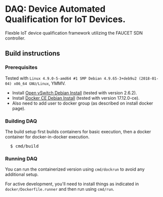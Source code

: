 # DAQ: <b>D</b>evice <b>A</b>utomated <b>Q</b>ualification for IoT Devices.

Flexble IoT device qualification framework utilizing the FAUCET SDN controller.

## Build instructions

### Prerequisites

Tested with ```Linux 4.9.0-5-amd64 #1 SMP Debian 4.9.65-3+deb9u2 (2018-01-04) x86_64 GNU/Linux```, YMMV.

* Install [Open vSwitch Debian Install](http://docs.openvswitch.org/en/latest/intro/install/distributions/#debian)
  (tested with version 2.6.2).
* Install [Docker CE Debian Install](https://docs.docker.com/install/linux/docker-ce/debian/)
  (tested with version 17.12.0-ce).
* Also need to add user to docker group (as described on install docker page).

### Building DAQ

The build setup first builds containers for basic execution, then a docker container for docker-in-docker execution.

<pre>
  $ cmd/build
</pre>

### Running DAQ

You can run the containerized version using <code>cmd/dockrun</code> to avoid any additional setup.

For active development, you'll need to install things as indicated in <code>docker/Dockerfile.runner</code>
and then run using <code>cmd/run</code>.
